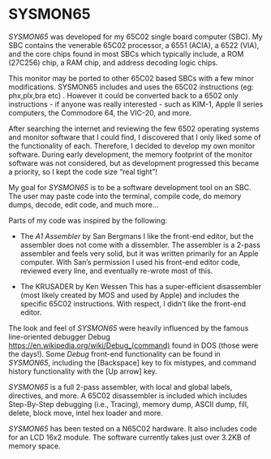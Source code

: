 





# SYSMON65

*SYSMON65* was developed for my 65C02 single board computer (SBC). My SBC contains the venerable 65C02 processor, a 6551 (ACIA), a 6522 (VIA), and the core chips found in most SBCs which typically include, a ROM (27C256) chip, a RAM chip, and address decoding logic chips.

This monitor may be ported to other 65C02 based SBCs with a few minor modifications. SYSMON65 includes and uses the 65C02 instructions (eg: phx,plx,bra etc) . However it could be converted back to a 6502 only instructions - if anyone was really interested - such as  KIM-1, Apple II series computers, the Commodore 64, the VIC-20, and more.

After searching the internet and reviewing the few 6502 operating systems and monitor software that I could find, I discovered that I only liked some of the functionality of each. Therefore, I decided to develop my own monitor software. During early development, the memory footprint of the monitor software was not considered, but as development progressed this became a priority, so I kept the code size “real tight”!

My goal for *SYSMON65* is to be a software development tool on an SBC. The user may paste code into the terminal, compile code, do memory dumps, decode, edit code, and much more…

Parts of my code was inspired by the following:

- The *A1 Assembler* by San Bergmans
   I like the front-end editor, but the assembler does not come with a dissembler. The assembler is a 2-pass assembler and feels very solid, but it was written primarily for an Apple computer. With San’s permission I used his front-end editor code, reviewed every line, and eventually re-wrote most of this. 


- The KRUSADER by Ken Wessen
   This has a super-efficient disassembler (most likely created by MOS and used by Apple) and includes the specific 65C02 instructions. With respect, I didn’t like the front-end editor.

The look and feel of *SYSMON65* were heavily influenced by the famous line-oriented debugger Debug https://en.wikipedia.org/wiki/Debug_(command) found in DOS (those were the days!). Some *Debug* front-end functionality can be found in *SYSMON65*, including the [Backspace] key to fix mistypes, and command history functionality with the [Up arrow] key.

*SYSMON65* is a full 2-pass assembler, with local and global labels, directives, and more. A 65C02 disassembler is included which includes Step-By-Step debugging (i.e., Tracing), memory dump, ASCII dump, fill, delete, block move, intel hex loader and more.

*SYSMON65* has been tested on a N65C02 hardware. It also includes code for an LCD 16x2 module. The software currently takes just over 3.2KB of memory space.